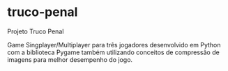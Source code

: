 # truco-penal

Projeto Truco Penal

Game Singplayer/Multiplayer para três jogadores desenvolvido em Python com a biblioteca Pygame também utilizando conceitos de compressão de imagens para melhor desempenho do jogo.
